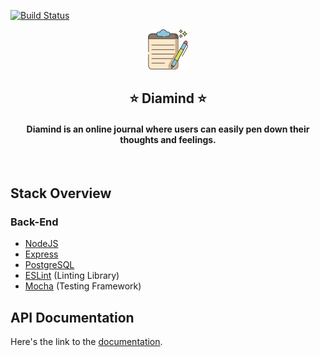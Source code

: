[![Build Status](https://travis-ci.com/ShowBaba/Diamind-api.svg?branch=main)](https://travis-ci.com/ShowBaba/Diamind-api)


<a href="" target="_blank"><p align="center">
  <img src="public/images/write_64.png" alt="MyDiary App logo">
</p></a>
<h2 align="center">⭐ Diamind ⭐</h2>
<h4 align="center">Diamind is an online journal where users can easily pen down their thoughts and feelings.</h4>
<br>

## Stack Overview

### Back-End

- [NodeJS](https://nodejs.org/en/)
- [Express](https://expressjs.com/)
- [PostgreSQL](https://www.postgresql.org/)
- [ESLint](https://eslint.org/) (Linting Library)
- [Mocha](https://mochajs.org/) (Testing Framework)


## API Documentation
Here's the link to the [documentation](http://bit.ly/mydiaryapidoc).

